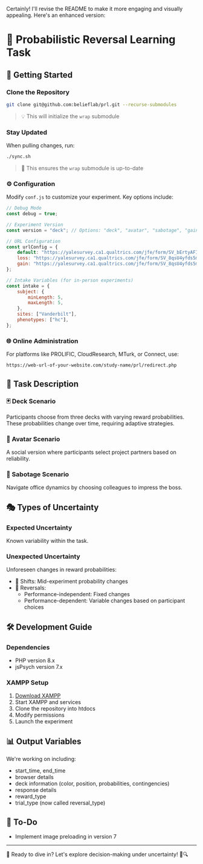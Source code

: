 Certainly! I'll revise the README to make it more engaging and visually appealing. Here's an enhanced version:

# 🎲 Probabilistic Reversal Learning Task

## 🚀 Getting Started

### Clone the Repository

```bash
git clone git@github.com:belieflab/prl.git --recurse-submodules
```

> 💡 This will initialize the `wrap` submodule

### Stay Updated

When pulling changes, run:

```bash
./sync.sh
```

> 🔄 This ensures the `wrap` submodule is up-to-date

### ⚙️ Configuration

Modify `conf.js` to customize your experiment. Key options include:

```javascript
// Debug Mode
const debug = true;

// Experiment Version
const version = "deck"; // Options: "deck", "avatar", "sabotage", "gain", "loss"

// URL Configuration
const urlConfig = {
    default: "https://yalesurvey.ca1.qualtrics.com/jfe/form/SV_bErtyAFIwnwDhWu",
    loss: "https://yalesurvey.ca1.qualtrics.com/jfe/form/SV_8qsU4yfds5mH6Pc",
    gain: "https://yalesurvey.ca1.qualtrics.com/jfe/form/SV_8qsU4yfds5mH6Pc",
};

// Intake Variables (for in-person experiments)
const intake = {
    subject: {
        minLength: 5,
        maxLength: 5,
    },
    sites: ["Vanderbilt"],
    phenotypes: ["hc"],
};
```

### 🌐 Online Administration

For platforms like PROLIFIC, CloudResearch, MTurk, or Connect, use:

```
https://web-url-of-your-website.com/study-name/prl/redirect.php
```

## 🧠 Task Description

### 🃏 Deck Scenario
Participants choose from three decks with varying reward probabilities. These probabilities change over time, requiring adaptive strategies.

### 👥 Avatar Scenario
A social version where participants select project partners based on reliability.

### 🏢 Sabotage Scenario
Navigate office dynamics by choosing colleagues to impress the boss.

## 🎭 Types of Uncertainty

### Expected Uncertainty
Known variability within the task.

### Unexpected Uncertainty
Unforeseen changes in reward probabilities:
- 🔄 Shifts: Mid-experiment probability changes
- 🔀 Reversals: 
  - Performance-independent: Fixed changes
  - Performance-dependent: Variable changes based on participant choices

## 🛠 Development Guide

### Dependencies
- PHP version 8.x
- jsPsych version 7.x

### XAMPP Setup
1. [Download XAMPP](https://www.apachefriends.org/download.html)
2. Start XAMPP and services
3. Clone the repository into htdocs
4. Modify permissions
5. Launch the experiment

## 📊 Output Variables

We're working on including:
- start_time, end_time
- browser details
- deck information (color, position, probabilities, contingencies)
- response details
- reward_type
- trial_type (now called reversal_type)

## 🚧 To-Do
- Implement image preloading in version 7

---

🌟 Ready to dive in? Let's explore decision-making under uncertainty! 🧠🔍
